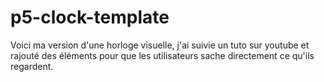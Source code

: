 # p5-clock-template
 
Voici ma version d'une horloge visuelle, j'ai suivie un tuto sur youtube et rajouté des éléments pour que les utilisateurs sache directement ce qu'ils regardent.
